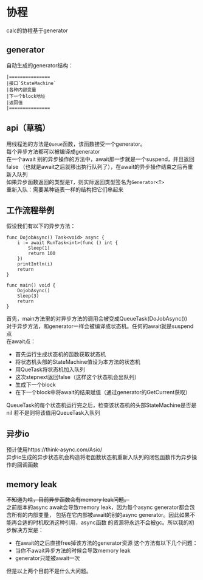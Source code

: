 # 协程
calc的协程基于generator  

## generator
自动生成的generator结构：  
```
|===============
|接口`StateMachine`
|各种内部变量      
|下一个block地址    
|返回值             
|===============

```

## api（草稿）
用线程池的方法是`Queue`函数，该函数接受一个generator。  
每个异步方法都可以被编译成generator  
在一个await 别的异步操作的方法中，await那一步就是一个suspend，并且返回false
（也就是await之后就移出执行队列了），在await的异步操作结束之后再重新入队列  
如果异步函数返回的类型是`T`，则实际返回类型签名为`Generator<T>`  
重新入队：需要某种链表一样的结构把它们串起来  

## 工作流程举例
假设我们有以下的异步方法：  
```calc
func DojobAsync() Task<void> async {
    i := await RunTask<int>(func () int {
        Sleep(1)
        return 100
    })
    printIntln(i)
    return
}

func main() void {
    DojobAsync()
    Sleep(3)
    return
}

```
首先，main方法里的对异步方法的调用会被变成QueueTask(DoJobAsync())  
对于异步方法，和generator一样会被编译成状态机。任何的await就是suspend点  
在await点：
- 首先运行生成状态机的函数获取状态机
- 将状态机头部的StateMachine值设为本方法的状态机
- 用QueTask将状态机加入队列
- 这次stepnext返回false（这样这个状态机会出队列）
- 生成下一个block
- 在下一个block中将await的结果赋值（通过generator的GetCurrent获取）

QueueTask的每个状态机运行完之后，检查该状态机的头部StateMachine是否是nil
若不是则将该值用QueueTask入队列  


## 异步io
预计使用https://think-async.com/Asio/  
异步io生成的异步状态机会构造将老函数状态机重新入队列的闭包函数作为异步操作的回调函数


## memory leak

~~不知道为啥，目前异步函数会有memory leak问题。~~  
之前版本的async await会导致memory leak，因为每个async generator都会包含所有的内部变量，
包括在它内部被await的别的async generator。因此如果不能再合适的时机取消这种引用，async函数
的资源将永远不会被gc。所以我的初步解决方案是：  
- 在await的之后直接free掉该方法的generator资源
这个方法有以下几个问题：
- 当你不await异步方法的时候会导致memory leak
- generator只能被await一次

但是以上两个目前不是什么大问题。